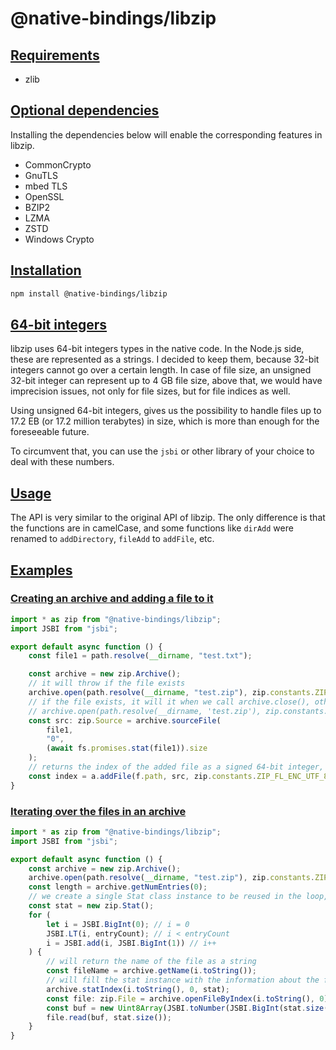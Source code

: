# @native-bindings/libzip

## [Requirements](#requirements)

-   zlib

## [Optional dependencies](#optional-dependencies)

Installing the dependencies below will enable the corresponding features in libzip.

-   CommonCrypto
-   GnuTLS
-   mbed TLS
-   OpenSSL
-   BZIP2
-   LZMA
-   ZSTD
-   Windows Crypto

## [Installation](#installation)

```bash
npm install @native-bindings/libzip
```

## [64-bit integers](#64-bit-integers)

libzip uses 64-bit integers types in the native code. In the Node.js side, these are represented as a strings. I decided to keep them, because 32-bit integers cannot go over a certain length. In case of file size, an unsigned 32-bit integer can represent up to 4 GB file size, above that, we would have imprecision issues, not only for file sizes, but for file indices as well.

Using unsigned 64-bit integers, gives us the possibility to handle files up to 17.2 EB (or 17.2 million terabytes) in size, which is more than enough for the foreseeable future.

To circumvent that, you can use the `jsbi` or other library of your choice to deal with these numbers.

## [Usage](#usage)

The API is very similar to the original API of libzip. The only difference is that the functions are in camelCase, and some functions like `dirAdd` were renamed to `addDirectory`, `fileAdd` to `addFile`, etc.

## [Examples](#examples)

### [Creating an archive and adding a file to it](#creating-an-archive-and-adding-a-file-to-it)

```typescript
import * as zip from "@native-bindings/libzip";
import JSBI from "jsbi";

export default async function () {
    const file1 = path.resolve(__dirname, "test.txt");

    const archive = new zip.Archive();
    // it will throw if the file exists
    archive.open(path.resolve(__dirname, "test.zip"), zip.constants.ZIP_CREATE);
    // if the file exists, it will it when we call archive.close(), otherwise it will create it
    // archive.open(path.resolve(__dirname, 'test.zip'), zip.constants.ZIP_CREATE | zip.constants.ZIP_TRUNCATE);
    const src: zip.Source = archive.sourceFile(
        file1,
        "0",
        (await fs.promises.stat(file1)).size
    );
    // returns the index of the added file as a signed 64-bit integer, represented as a string as stated above
    const index = a.addFile(f.path, src, zip.constants.ZIP_FL_ENC_UTF_8);
}
```

### [Iterating over the files in an archive](#iterating-over-the-files-in-an-archive)

```typescript
import * as zip from "@native-bindings/libzip";
import JSBI from "jsbi";

export default async function () {
    const archive = new zip.Archive();
    archive.open(path.resolve(__dirname, "test.zip"), zip.constants.ZIP_RDONLY);
    const length = archive.getNumEntries(0);
    // we create a single Stat class instance to be reused in the loop, avoiding memory waste
    const stat = new zip.Stat();
    for (
        let i = JSBI.BigInt(0); // i = 0
        JSBI.LT(i, entryCount); // i < entryCount
        i = JSBI.add(i, JSBI.BigInt(1)) // i++
    ) {
        // will return the name of the file as a string
        const fileName = archive.getName(i.toString());
        // will fill the stat instance with the information about the file (size, compression method, encryption algorithm etc.)
        archive.statIndex(i.toString(), 0, stat);
        const file: zip.File = archive.openFileByIndex(i.toString(), 0);
        const buf = new Uint8Array(JSBI.toNumber(JSBI.BigInt(stat.size())));
        file.read(buf, stat.size());
    }
}
```
